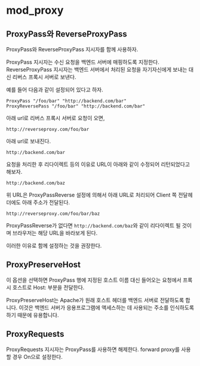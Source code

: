 # mod\_proxy

## ProxyPass와 ReverseProxyPass

ProxyPass와 ReverseProxyPass 지시자를 함께 사용하자.

ProxyPass 지시자는 수신 요청을 백엔드 서버에 매핑하도록 지정한다. ReverseProxyPass 지시자는 백엔드 서버에서 처리된 요청을 자기자신에게 보내는 대신 리버스 프록시 서버로 보낸다.

예를 들어 다음과 같이 설정되어 있다고 하자.

```text
ProxyPass "/foo/bar" "http://backend.com/bar"
ProxyReversePass "/foo/bar" "http://backend.com/bar"
```

아래 url로 리버스 프록시 서버로 요청이 오면,

```text
http://reverseproxy.com/foo/bar
```

아래 url로 보내진다.

```text
http://backend.com/bar
```

요청을 처리한 후 리다이렉트 등의 이유로 URL이 아래와 같이 수정되어 리턴되었다고 해보자.

```text
http://backend.com/baz
```

위 URL은 ProxyPassReverse 설정에 의해서 아래 URL로 처리되어 Client 쪽 전달헤더에도 아래 주소가 전달된다.

```text
http://reverseproxy.com/foo/bar/baz
```

ProxyPassReverse가 없다면 `http://backend.com/baz`와 같이 리다이렉트 될 것이며 브라우저는 해당 URL을 바라보게 된다.

이러한 이유로 함께 설정하는 것을 권장한다.

## ProxyPreserveHost

이 옵션을 선택하면 ProxyPass 행에 지정된 호스트 이름 대신 들어오는 요청에서 프록시 호스트로 Host: 부분을 전달한다.

ProxyPreserveHost는 Apache가 원래 호스트 헤더를 백엔드 서버로 전달하도록 합니다. 이것은 백엔드 서버가 응용프로그램에 액세스하는 데 사용되는 주소를 인식하도록 하기 때문에 유용합니다.

## ProxyRequests

ProxyRequests 지시자는 ProxyPass를 사용하면 해제한다. forward proxy를 사용할 경우 On으로 설정한다.



